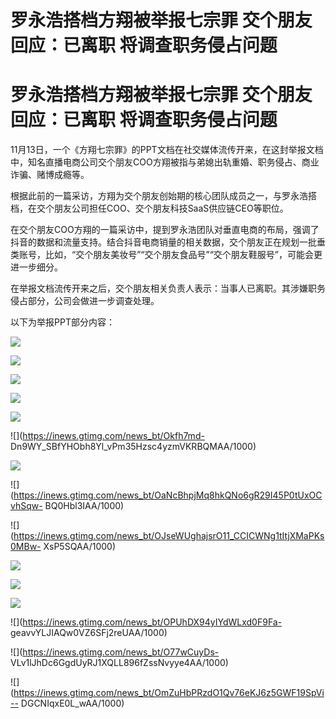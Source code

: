 # 罗永浩搭档方翔被举报七宗罪 交个朋友回应：已离职 将调查职务侵占问题

# 罗永浩搭档方翔被举报七宗罪 交个朋友回应：已离职 将调查职务侵占问题

11月13日，一个《方翔七宗罪》的PPT文档在社交媒体流传开来，在这封举报文档中，知名直播电商公司交个朋友COO方翔被指与弟媳出轨重婚、职务侵占、商业诈骗、赌博成瘾等。

根据此前的一篇采访，方翔为交个朋友创始期的核心团队成员之一，与罗永浩搭档，在交个朋友公司担任COO、交个朋友科技SaaS供应链CEO等职位。

在交个朋友COO方翔的一篇采访中，提到罗永浩团队对垂直电商的布局，强调了抖音的数据和流量支持。结合抖音电商销量的相关数据，交个朋友正在规划一批垂类账号，比如，“交个朋友美妆号”“交个朋友食品号”“交个朋友鞋服号”，可能会更进一步细分。

在举报文档流传开来之后，交个朋友相关负责人表示：当事人已离职。其涉嫌职务侵占部分，公司会做进一步调查处理。

以下为举报PPT部分内容：

![](https://inews.gtimg.com/news_bt/OZoQiy5-Rr2ovv62lxlJZUxy5-TLWNMZVNvWhZrhg9dxgAA/1000)

![](https://inews.gtimg.com/news_bt/OK8PKk8nzHehkfog_K5IEnQlWYU6giaN8TYg1nzfOLv2YAA/1000)

![](https://inews.gtimg.com/news_bt/Oyc8DkXZ2JXZNEYzy4_9NThpq5wppU1u7dz4N7X0JdJXEAA/1000)

![](https://inews.gtimg.com/news_bt/OHnncJX3RPVEpSBJmaz8sOAWcG3MCTyaiykXFKfv4OuBgAA/1000)

![](https://inews.gtimg.com/news_bt/OAcRF_OKuHNeC3iqf_mf26lM_qmkLZUPXOD5QQqAVk3CYAA/1000)

![](https://inews.gtimg.com/news_bt/Okfh7md-
Dn9WY_SBfYHObh8Yl_vPm35Hzsc4yzmVKRBQMAA/1000)

![](https://inews.gtimg.com/news_bt/OpBrWhp54DpFSEowvpcjlP_bR6zoZEk69GfCXozycc5LMAA/1000)

![](https://inews.gtimg.com/news_bt/OaNcBhpjMq8hkQNo6gR29I45P0tUxOCvhSqw-
BQ0Hbl3IAA/1000)

![](https://inews.gtimg.com/news_bt/OJseWUghajsrO11_CCICWNg1tItjXMaPKs0MBw-
XsP5SQAA/1000)

![](https://inews.gtimg.com/news_bt/Oe_zEUoGcEnnxc3S1lD1N4FyQDI3Tam6F0EOzYxD-5KbMAA/1000)

![](https://inews.gtimg.com/news_bt/OQuH79lSBFuCjWLoMhqk78Zqo5oOvpVWCtzqSceXVPJAwAA/1000)

![](https://inews.gtimg.com/news_bt/OeuZd5minFtYw3qrA5RlYydU18B4-Z-lYMr1e8tpmh_LsAA/1000)

![](https://inews.gtimg.com/news_bt/OPUhDX94yIYdWLxd0F9Fa-
geavvYLJIAQw0VZ6SFj2reUAA/1000)

![](https://inews.gtimg.com/news_bt/O77wCuyDs-
VLv1lJhDc6GgdUyRJ1XQLL896fZssNvyye4AA/1000)

![](https://inews.gtimg.com/news_bt/OmZuHbPRzdO1Qv76eKJ6z5GWF19SpVi--
DGCNIqxE0L_wAA/1000)

